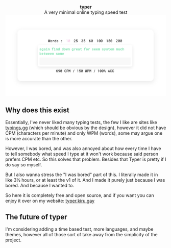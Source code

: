 <p align="center">
	<b>typer</b><br>
	A very minimal online typing speed test
	<img src="assets/typer-preview.png">
</p>

## Why does this exist

Essentially, I've never liked many typing tests, the few I like are
sites like [typings.gg](https://typings.gg) (which should be obvious by
the design), however it did not have CPM (characters per minute) and
only WPM (words), some may argue one is more accurate than the other.

However, I was bored, and was also annoyed about how every time I have
to tell somebody what speed I type at it won't work because said person
prefers CPM etc. So this solves that problem. Besides that Typer is
pretty if I do say so myself.

But I also wanna stress the "I was bored" part of this. I literally made
it in like 3½ hours, or at least the v1 of it. And I made it purely just
because I was bored. And because I wanted to. 


So here it is completely free and open source, and if you want you can
enjoy it over on my website: [typer.kiru.gay](https://typer.kiru.gay)

## The future of typer

I'm considering adding a time based test, more languages, and maybe
themes, however all of those sort of take away from the simplicity of
the project.
